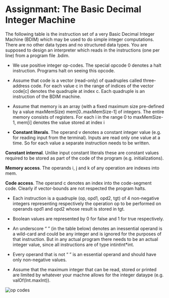 # Assignmant: The Basic Decimal Integer Machine
The following table is the instruction set of a very Basic Decimal Integer Machine (BDIM) which may be used to
do simple integer computations. There are no other data types and no structured data types. You are supposed
to design an interpreter which reads in the instructions (one per line) from a program file <filename>.bdim.

  - We use positive integer op-codes. The special opcode 0 denotes a halt instruction. Programs halt on
  seeing this opcode.

  - Assume that code is a vector (read-only) of quadruples called three-address code. For each value c in the
  range of indices of the vector code[c] denotes the quadruple at index c. Each quadruple is an instruction
  of the BDIM machine.

  - Assume that memory is an array (with a fixed maximum size pre-defined by a value maxMemSize)
  mem[0..maxMemSize-1] of integers. The entire memory consists of registers. For each i in the range
  0 to maxMemSize-1, mem[i] denotes the value stored at index i

  - **Constant literals**. The operand v denotes a constant integer value (e.g. for reading input from the
  terminal). Inputs are read only one value at a time. So for each value a separate instruction needs
  to be written.

  **Constant internal**. Unlike input constant literals these are constant values required to be stored as part
    of the code of the program (e.g. initializations).

  **Memory access**. The operands i, j and k of any operation are indexes into mem.

  **Code access**. The operand c denotes an index into the code-segment code. Clearly if vector-bounds are
    not respected the program halts.

  - Each instruction is a quadruple (op, opd1, opd2, tgt) of 4 non-negative integers representing respectively the operation op to be performed on operands opd1 and opd2 whose result is stored in tgt.

  - Boolean values are represented by 0 for false and 1 for true respectively.

  - An underscore “ ” (in the table below) denotes an inessential operand is a wild-card and could be any
  integer and is ignored for the purposes of that instruction. But in any actual program there needs to be
  an actual integer value, since all instructions are of type int*int*int*int.

  - Every operand that is not “ ” is an essential operand and should have only non-negative values.

  - Assume that the maximum integer that can be read, stored or printed are limited by whatever your
  machne allows for the integer dataype (e.g. valOf(Int.maxInt)).
  
  ![op codes](https://user-images.githubusercontent.com/58507582/149345102-6a0d6d67-ef55-420a-89b6-1dbf932f121b.png)
